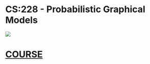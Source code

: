 # CS:228 - Probabilistic Graphical Models

<img src="https://github.com/SKKSaikia/CS228_PGM/blob/master/cs228.PNG">

# [COURSE](https://ermongroup.github.io/cs228-notes/)
